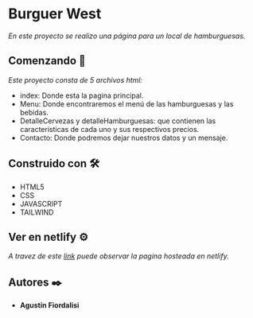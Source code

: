 # Burguer West

_En este proyecto se realizo una página para un local de hamburguesas._

## Comenzando 🚀

_Este proyecto consta de 5 archivos html:_
* index: Donde esta la pagina principal.
* Menu: Donde encontraremos el menú de las hamburguesas y las bebidas.
* DetalleCervezas y detalleHamburguesas: que contienen las caracteristicas de cada uno y sus respectivos precios.
* Contacto: Donde podremos dejar nuestros datos y un mensaje.

## Construido con 🛠️

* HTML5
* CSS
* JAVASCRIPT
* TAILWIND

## Ver en netlify ⚙️

_A travez de este [link](https://endearing-crumble-172308.netlify.app/index.html) puede observar la pagina hosteada en netlify._



## Autores ✒️

* **Agustin Fiordalisi**
